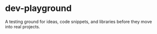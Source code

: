 # dev-playground
A testing ground for ideas, code snippets, and libraries before they move into real projects.

